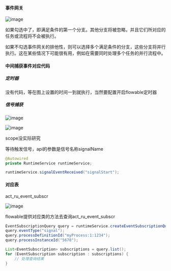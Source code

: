 #### 事件网关

![image](https://user-images.githubusercontent.com/97614802/231404794-9603fcae-7227-4fe9-83ac-7e725fe895b9.png)

如果勾选中了，即满足条件的第一个分支。其他分支将被忽略，并且它们所对应的任务或流程将不会被执行。

如果不勾选事件网关的排他性，则可以选择多个满足条件的分支，这些分支将并行执行。这在某些情况下可能很有用，例如在需要同时处理多个任务的并行流程中。

#### 中间捕获事件对应代码

##### 定时器

没有代码，等在图上设置的时间一到就执行，当然要配置开启flowable定时器

##### 信号捕获
![image](https://user-images.githubusercontent.com/97614802/231371357-8a864989-cb2e-4955-aea8-ae4a64568470.png)

![image](https://user-images.githubusercontent.com/97614802/231371431-93a4259f-3ca2-415a-8801-6764fff57eed.png)

scope没实际研究

等待触发信号，api的参数是信号名称signalName


```java
@Autowired
private RuntimeService runtimeService;

runtimeService.signalEventReceived("signalStart");
```

#### 对应表

act_ru_event_subscr

![image](https://user-images.githubusercontent.com/97614802/231372987-a588fab5-58d7-425e-b16b-76999ac0a066.png)


flowable提供对应类的方法去查询act_ru_event_subscr

```java
EventSubscriptionQuery query = runtimeService.createEventSubscriptionQuery();
query.eventType("signal");
query.processDefinitionId("myProcess:1:1234");
query.processInstanceId("5678");

List<EventSubscription> subscriptions = query.list();
for (EventSubscription subscription : subscriptions) {
    // 处理查询结果
}
```
